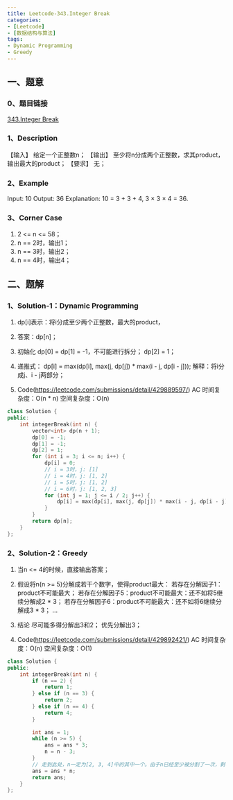 ```yaml
---
title: Leetcode-343.Integer Break
categories: 
- [Leetcode]
- [数据结构与算法]
tags: 
- Dynamic Programming
- Greedy
---
```


## 一、题意

### 0、题目链接
[343.Integer Break](https://leetcode.com/problems/integer-break/)

### 1、Description
【输入】
给定一个正整数n；
【输出】
至少将n分成两个正整数，求其product，输出最大的product；
【要求】
无；

### 2、Example
Input: 10
Output: 36
Explanation: 10 = 3 + 3 + 4, 3 × 3 × 4 = 36.

<!-- more -->

### 3、Corner Case
1. 2 <= n <= 58；
2. n == 2时，输出1；
3. n == 3时，输出2；
4. n == 4时，输出4；

## 二、题解

### 1、Solution-1：Dynamic Programming
1. dp[i]表示：将i分成至少两个正整数，最大的product，

2. 答案：dp[n]；

3. 初始化
dp[0] = dp[1] = -1，不可能进行拆分；
dp[2] = 1；

4. 递推式：
dp[i] = max(dp[i], max(j, dp[j]) * max(i - j, dp[i - j]));
解释：将i分成j、i - j两部分；

5. Code(https://leetcode.com/submissions/detail/429889597/)
AC
时间复杂度：O(n * n)
空间复杂度：O(n)
```C++
class Solution {
public:
    int integerBreak(int n) {
        vector<int> dp(n + 1);
        dp[0] = -1;
        dp[1] = -1;
        dp[2] = 1;
        for (int i = 3; i <= n; i++) {
            dp[i] = 0;
            // i = 3时，j: [1]
            // i = 4时，j: [1, 2]
            // i = 5时，j: [1, 2]
            // i = 6时，j: [1, 2, 3]
            for (int j = 1; j <= i / 2; j++) {
                dp[i] = max(dp[i], max(j, dp[j]) * max(i - j, dp[i - j]));
            }
        }
        return dp[n];
    }
};
```

### 2、Solution-2：Greedy
1. 当n <= 4的时候，直接输出答案；

2. 假设将n(n >= 5)分解成若干个数字，使得product最大：
若存在分解因子1：product不可能最大；
若存在分解因子5：product不可能最大：还不如将5继续分解成2 * 3；
若存在分解因子6：product不可能最大：还不如将6继续分解成3 * 3；
...

3. 结论
尽可能多得分解出3和2；
优先分解出3；

4. Code(https://leetcode.com/submissions/detail/429892421/)
AC
时间复杂度：O(n)
空间复杂度：O(1)
```C++
class Solution {
public:
    int integerBreak(int n) {
        if (n == 2) {
            return 1;
        } else if (n == 3) {
            return 2;
        } else if (n == 4) {
            return 4;
        }
        
        int ans = 1;
        while (n >= 5) {
            ans = ans * 3;
            n = n - 3;
        }
        // 走到此处，n一定为[2, 3, 4]中的其中一个。由于n已经至少被分割了一次，剩下的不用分割了，直接累乘就行。
        ans = ans * n;
        return ans;
    }
};
```